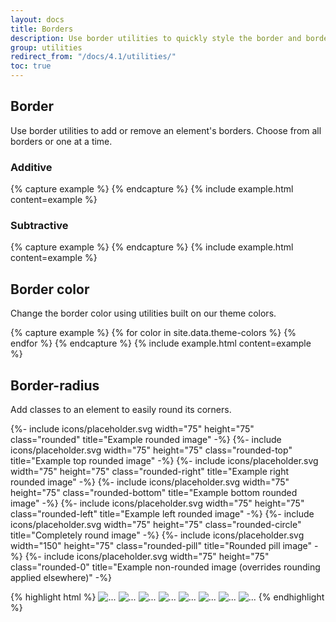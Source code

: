 ```yaml
---
layout: docs
title: Borders
description: Use border utilities to quickly style the border and border-radius of an element. Great for images, buttons, or any other element.
group: utilities
redirect_from: "/docs/4.1/utilities/"
toc: true
---
```


## Border

Use border utilities to add or remove an element's borders. Choose from all borders or one at a time.

### Additive

<div class="bd-example-border-utils">
{% capture example %}
<span class="border"></span>
<span class="border-top"></span>
<span class="border-right"></span>
<span class="border-bottom"></span>
<span class="border-left"></span>
{% endcapture %}
{% include example.html content=example %}
</div>

### Subtractive

<div class="bd-example-border-utils bd-example-border-utils-0">
{% capture example %}
<span class="border-0"></span>
<span class="border-top-0"></span>
<span class="border-right-0"></span>
<span class="border-bottom-0"></span>
<span class="border-left-0"></span>
{% endcapture %}
{% include example.html content=example %}
</div>

## Border color

Change the border color using utilities built on our theme colors.

<div class="bd-example-border-utils">
{% capture example %}
{% for color in site.data.theme-colors %}
<span class="border border-{{ color.name }}"></span>{% endfor %}
<span class="border border-white"></span>
{% endcapture %}
{% include example.html content=example %}
</div>

## Border-radius

Add classes to an element to easily round its corners.

<div class="bd-example bd-example-images">
  {%- include icons/placeholder.svg width="75" height="75" class="rounded" title="Example rounded image" -%}
  {%- include icons/placeholder.svg width="75" height="75" class="rounded-top" title="Example top rounded image" -%}
  {%- include icons/placeholder.svg width="75" height="75" class="rounded-right" title="Example right rounded image" -%}
  {%- include icons/placeholder.svg width="75" height="75" class="rounded-bottom" title="Example bottom rounded image" -%}
  {%- include icons/placeholder.svg width="75" height="75" class="rounded-left" title="Example left rounded image" -%}
  {%- include icons/placeholder.svg width="75" height="75" class="rounded-circle" title="Completely round image" -%}
  {%- include icons/placeholder.svg width="150" height="75" class="rounded-pill" title="Rounded pill image" -%}
  {%- include icons/placeholder.svg width="75" height="75" class="rounded-0" title="Example non-rounded image (overrides rounding applied elsewhere)" -%}
</div>

{% highlight html %}
<img src="..." alt="..." class="rounded">
<img src="..." alt="..." class="rounded-top">
<img src="..." alt="..." class="rounded-right">
<img src="..." alt="..." class="rounded-bottom">
<img src="..." alt="..." class="rounded-left">
<img src="..." alt="..." class="rounded-circle">
<img src="..." alt="..." class="rounded-pill">
<img src="..." alt="..." class="rounded-0">
{% endhighlight %}
